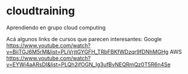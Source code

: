 # cloudtraining
Aprendiendo en grupo cloud computing

Acá algunos links de cursos que parecen interesantes:
Google
https://www.youtube.com/watch?v=BijTGJ6M5rM&list=PLiVrjtGYGFH_TRbFBKfWDzqr9fDNhMGHg
AWS
https://www.youtube.com/watch?v=EYWi4aARsDI&list=PLQh2jfOGN_Ig3ufBvNEQRmQz0T5R6n4Se
